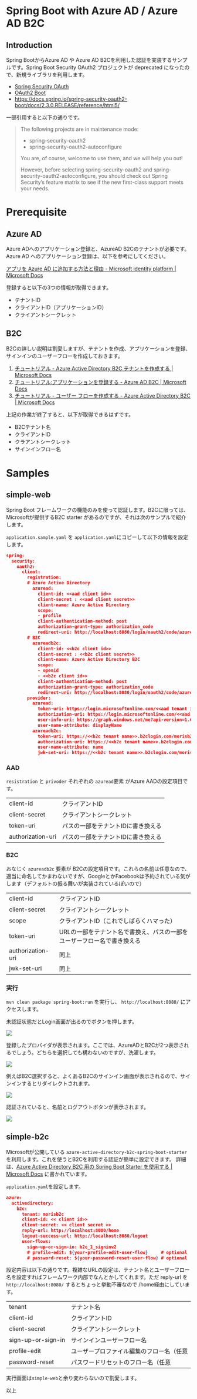 # Spring Boot with Azure AD / Azure AD B2C

## Introduction

Spring BootからAzure AD や Azure AD B2Cを利用した認証を実装するサンプルです。Spring Boot Security OAuth2 プロジェクトが deprecated になったので、新規ライブラリを利用します。

* [Spring Security OAuth](https://spring.io/projects/spring-security-oauth)
* [OAuth2 Boot](https://docs.spring.io/spring-security-oauth2-boot/docs/2.3.0.RELEASE/reference/html5/)
* https://docs.spring.io/spring-security-oauth2-boot/docs/2.3.0.RELEASE/reference/html5/

一部引用すると以下の通りです。

> The following projects are in maintenance mode:
> 
> - spring-security-oauth2
> - spring-security-oauth2-autoconfigure
> 
> You are, of course, welcome to use them, and we will help you out!
>
> However, before selecting spring-security-oauth2 and spring-security-oauth2-autoconfigure, you should check out Spring Security’s feature matrix to see if the new first-class support meets your needs.

# Prerequisite

## Azure AD
Azure ADへのアプリケーション登録と、AzureAD B2Cのテナントが必要です。Azure AD へのアプリケーション登録は、以下を参考にしてください。

[アプリを Azure AD に追加する方法と理由 - Microsoft identity platform | Microsoft Docs](https://docs.microsoft.com/ja-jp/azure/active-directory/develop/active-directory-how-applications-are-added)


登録すると以下の3つの情報が取得できます。

+ テナントID
+ クライアントID（アプリケーションID）
+ クライアントシークレット

## B2C

B2Cの詳しい説明は割愛しますが、テナントを作成、アプリケーションを登録、サインインのユーザーフローを作成しておきます。

1. [チュートリアル - Azure Active Directory B2C テナントを作成する | Microsoft Docs](https://docs.microsoft.com/ja-jp/azure/active-directory-b2c/tutorial-create-tenant)
2. [チュートリアル:アプリケーションを登録する - Azure AD B2C | Microsoft Docs](https://docs.microsoft.com/ja-jp/azure/active-directory-b2c/tutorial-register-applications?tabs=app-reg-ga)
3. [チュートリアル - ユーザー フローを作成する - Azure Active Directory B2C | Microsoft Docs](https://docs.microsoft.com/ja-jp/azure/active-directory-b2c/tutorial-create-user-flows)

上記の作業が終了すると、以下が取得できるはずです。

+ B2Cテナント名
+ クライアントID
+ クラアントシークレット
+ サインインフロー名

# Samples

## simple-web

Spring Boot フレームワークの機能のみを使って認証します。B2Cに限っては、Microsoftが提供するB2C starter があるのですが、それは次のサンプルで紹介します。

`application.sample.yaml` を `application.yaml`にコピーして以下の情報を設定します。

```json
spring:
  security:
    oauth2:
      client:
        registration:
        # Azure Active Directory
          azuread:
            client-id: <<aad client id>>
            client-secret : <<aad client secret>>
            client-name: Azure Active Directory
            scope: 
            - profile
            client-authentication-method: post
            authorization-grant-type: authorization_code
            redirect-uri: http://localhost:8080/login/oauth2/code/azuread
        # B2C
          azureadb2c:
            client-id: <<b2c client id>>
            client-secret : <<b2c client secret>>
            client-name: Azure Active Directory B2C
            scope: 
            - openid
            - <<b2c client id>>
            client-authentication-method: post
            authorization-grant-type: authorization_code
            redirect-uri: http://localhost:8080/login/oauth2/code/azureadb2c
        provider:
          azuread:
            token-uri: https://login.microsoftonline.com/<<aad tenant id>>/oauth2/token
            authorization-uri: https://login.microsoftonline.com/<<aad tenant id>>/oauth2/authorize
            user-info-uri: https://graph.windows.net/me?api-version=1.6
            user-name-attribute: displayName
          azureadb2c:
            token-uri: https://<<b2c tenant name>>.b2clogin.com/morisb2c.onmicrosoft.com/<<user flow name>>n/oauth2/v2.0/token
            authorization-uri: https://<<b2c tenant name>>.b2clogin.com/morisb2c.onmicrosoft.com/<<user flow name>>/oauth2/v2.0/authorize
            user-name-attribute: name
            jwk-set-uri: https://<<b2c tenant name>>.b2clogin.com/morisb2c.onmicrosoft.com/<<user flow name>>/discovery/v2.0/keys
```

### AAD

`resistration` と `privoder` それぞれの `azuread`要素 がAzure AADの設定項目です。

|   |   |
|---|---|
|client-id | クライアントID  |
|client-secret | クライアントシークレット |
|token-uri   | パスの一部をテナントIDに書き換える  |
|authorization-uri   | パスの一部をテナントIDに書き換える |

### B2C

おなじく `azureadb2c` 要素が B2Cの設定項目です。これらの名前は任意なので、適当に命名してかまわないですが、GoogleとかFacebookは予約されている気がします（デフォルトの振る舞いが実装されているぽいので）

|   |   |
|---|---|
|client-id | クライアントID  |
|client-secret | クライアントシークレット |
|scope| クライアントID（これでしばらくハマった）|
|token-uri| URLの一部をテナント名で書換え、パスの一部をユーザーフロー名で書き換える|
|authorization-uri| 同上|
|jwk-set-uri| 同上|


### 実行

`mvn clean package spring-boot:run` を実行し、 `http://localhost:8080/` にアクセスします。

未認証状態だとLogin画面が出るのでボタンを押します。

![](Images/image-1.png)

登録したプロバイダが表示されます。ここでは、AzureADとB2Cが2つ表示されるでしょう。どちらを選択しても構わないのですが、洗濯します。

![](Images/image-2.png)

例えばB2C選択すると、よくあるB2Cのサインイン画面が表示されるので、サインインするとリダイレクトされます。

![](Images/image-3.png)

認証されていると、名前とログアウトボタンが表示されます。

![](Images/image-4.png)

## simple-b2c

Microsoftが公開している `azure-active-directory-b2c-spring-boot-starter` を利用します。これを使うとB2Cを利用する認証が簡単に設定できます。
詳細は、[Azure Active Directory B2C 用の Spring Boot Starter を使用する | Microsoft Docs](https://docs.microsoft.com/ja-jp/azure/developer/java/spring-framework/configure-spring-boot-starter-java-app-with-azure-active-directory-b2c-oidc) に書かれています。

`application.yaml`を設定します。

```json
azure:
  activedirectory:
    b2c:
      tenant: morisb2c
      client-id: << client id>>
      client-secret: << client secret >>
      reply-url: http://localhost:8080/home
      logout-success-url: http://localhost:8080/logout
      user-flows:
        sign-up-or-sign-in: b2c_1_signinv2
        # profile-edit: ${your-profile-edit-user-flow}     # optional
        # password-reset: ${your-password-reset-user-flow} # optional
```

設定内容は以下の通りです。複雑なURLの設定は、テナント名とユーザーフロー名を設定すればフレームワーク内部でなんとかしてくれます。ただ reply-url を `http://localhost:8080/` するとちょっと挙動不審なので /home経由にしています。

|   |   |
|---|---|
|tenant| テナント名 |
|client-id | クライアントID  |
|client-secret | クライアントシークレット |
|sign-up-or-sign-in|サインインユーザーフロー名 | 
|profile-edit|ユーザープロファイル編集のフロー名（任意|
|password-reset|パスワードリセットのフロー名（任意|

実行画面は`simple-web`と余り変わらないので割愛します。


以上